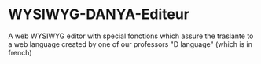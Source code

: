 # WYSIWYG-DANYA-Editeur
A web WYSIWYG editor with special fonctions which assure the traslante to a web language created by one of our professors "D language" (which is in french)
